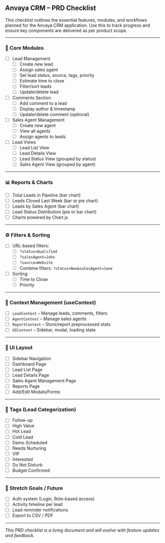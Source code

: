 ##  Anvaya CRM – PRD Checklist

This checklist outlines the essential features, modules, and workflows planned for the Anvaya CRM application. Use this to track progress and ensure key components are delivered as per product scope.

---

### 📁 Core Modules

- [ ] Lead Management
  - [ ] Create new lead
  - [ ] Assign sales agent
  - [ ] Set lead status, source, tags, priority
  - [ ] Estimate time to close
  - [ ] Filter/sort leads
  - [ ] Update/delete lead
- [ ] Comments Section
  - [ ] Add comment to a lead
  - [ ] Display author & timestamp
  - [ ] Update/delete comment (optional)
- [ ] Sales Agent Management
  - [ ] Create new agent
  - [ ] View all agents
  - [ ] Assign agents to leads
- [ ] Lead Views
  - [ ] Lead List View
  - [ ] Lead Details View
  - [ ] Lead Status View (grouped by status)
  - [ ] Sales Agent View (grouped by agent)

---

### 📊 Reports & Charts

- [ ] Total Leads in Pipeline (bar chart)
- [ ] Leads Closed Last Week (bar or pie chart)
- [ ] Leads by Sales Agent (bar chart)
- [ ] Lead Status Distribution (pie or bar chart)
- [ ] Charts powered by Chart.js

---

### ⚙️ Filters & Sorting

- [ ] URL-based filters:
  - [ ] `?status=Qualified`
  - [ ] `?salesAgent=John`
  - [ ] `?source=Website`
  - [ ] Combine filters: `?status=New&salesAgent=Jane`
- [ ] Sorting:
  - [ ] Time to Close
  - [ ] Priority

---

### 🧠 Context Management (useContext)

- [ ] `LeadContext` – Manage leads, comments, filters
- [ ] `AgentContext` – Manage sales agents
- [ ] `ReportContext` – Store/report preprocessed stats
- [ ] `UIContext` – Sidebar, modal, loading state

---

### 🧩 UI Layout

- [ ] Sidebar Navigation
- [ ] Dashboard Page
- [ ] Lead List Page
- [ ] Lead Details Page
- [ ] Sales Agent Management Page
- [ ] Reports Page
- [ ] Add/Edit Modals/Forms

---

### 📝 Tags (Lead Categorization)

- [ ] Follow-up
- [ ] High Value
- [ ] Hot Lead
- [ ] Cold Lead
- [ ] Demo Scheduled
- [ ] Needs Nurturing
- [ ] VIP
- [ ] Interested
- [ ] Do Not Disturb
- [ ] Budget Confirmed

---

### 🚀 Stretch Goals / Future

- [ ] Auth system (Login, Role-based access)
- [ ] Activity timeline per lead
- [ ] Lead reminder notifications
- [ ] Export to CSV / PDF

---

_This PRD checklist is a living document and will evolve with feature updates and feedback._
